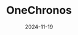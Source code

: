 ---  
layout: startup_page  
title: "OneChronos"  
id: "onechronos.com"  
permalink: "/onechronosonechronos.com11192024/"  
website: "https://www.onechronos.com/"  
funding_round: ""  
funding_amount: "$32M"  
investors: "Addition"  
about: "OneChronos optimizes financial markets using auction theory and computer science. Its Smart Markets technology, initially launched for U.S. equities trading, aims to improve trade quality and efficiency through sophisticated matching technology, expanding into new asset classes and geographies."  
markets: "Fintech, Financial Services"  
hq: "New York, New York, United States"  
founded_year: "2015"  
linkedin: "https://www.linkedin.com/company/onechronos"  
twitter: "https://twitter.com/onechronos"  
instagram: ""  
facebook: ""  
crunchbase: "https://www.crunchbase.com/organization/one-chronos"  
pitchbook: "https://pitchbook.com/profiles/company/164350-90"  

date_display: "19-Nov-2024"  
date: "2024-11-19"

# SEO Optimization  
meta_title: "OneChronos -  Funding ($32M)"  
meta_description: "OneChronos, OneChronos optimizes financial markets using auction theory and computer science. Its Smart Markets technology, initially launched for U.S. equities t..."  
meta_keywords: "OneChronos, Fintech, Financial Services,  funding"  
canonical_url: "https://startup.projectstartups.com/onechronosonechronos.com11192024/"  
---